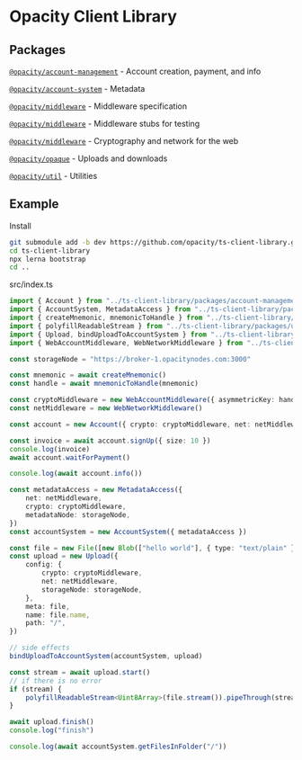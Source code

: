 # Opacity Client Library

## Packages

[`@opacity/account-management`](./packages/account-management) - Account creation, payment, and info

[`@opacity/account-system`](./packages/account-system) - Metadata

[`@opacity/middleware`](./packages/middleware) - Middleware specification

[`@opacity/middleware`](./packages/middleware-stub) - Middleware stubs for testing

[`@opacity/middleware`](./packages/middleware-web) - Cryptography and network for the web

[`@opacity/opaque`](./packages/opaque) - Uploads and downloads

[`@opacity/util`](./packages/util) - Utilities

## Example

Install

```sh
git submodule add -b dev https://github.com/opacity/ts-client-library.git
cd ts-client-library
npx lerna bootstrap
cd ..
```

src/index.ts

```ts
import { Account } from "../ts-client-library/packages/account-management"
import { AccountSystem, MetadataAccess } from "../ts-client-library/packages/account-system"
import { createMnemonic, mnemonicToHandle } from "../ts-client-library/packages/util/src/mnemonic"
import { polyfillReadableStream } from "../ts-client-library/packages/util/src/streams"
import { Upload, bindUploadToAccountSystem } from "../ts-client-library/packages/opaque"
import { WebAccountMiddleware, WebNetworkMiddleware } from "../ts-client-library/packages/middleware-web"

const storageNode = "https://broker-1.opacitynodes.com:3000"

const mnemonic = await createMnemonic()
const handle = await mnemonicToHandle(mnemonic)

const cryptoMiddleware = new WebAccountMiddleware({ asymmetricKey: handle })
const netMiddleware = new WebNetworkMiddleware()

const account = new Account({ crypto: cryptoMiddleware, net: netMiddleware, storageNode })

const invoice = await account.signUp({ size: 10 })
console.log(invoice)
await account.waitForPayment()

console.log(await account.info())

const metadataAccess = new MetadataAccess({
	net: netMiddleware,
	crypto: cryptoMiddleware,
	metadataNode: storageNode,
})
const accountSystem = new AccountSystem({ metadataAccess })

const file = new File([new Blob(["hello world"], { type: "text/plain" })], "hello.txt")
const upload = new Upload({
	config: {
		crypto: cryptoMiddleware,
		net: netMiddleware,
		storageNode: storageNode,
	},
	meta: file,
	name: file.name,
	path: "/",
})

// side effects
bindUploadToAccountSystem(accountSystem, upload)

const stream = await upload.start()
// if there is no error
if (stream) {
	polyfillReadableStream<Uint8Array>(file.stream()).pipeThrough(stream)
}

await upload.finish()
console.log("finish")

console.log(await accountSystem.getFilesInFolder("/"))
```
